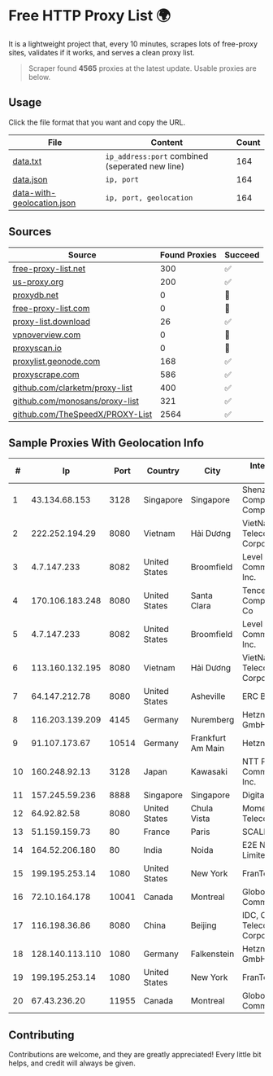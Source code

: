 
# Free HTTP Proxy List 🌍

It is a lightweight project that, every 10 minutes, scrapes lots of free-proxy sites, validates if it works, and serves a clean proxy list.


> Scraper found **4565** proxies at the latest update. Usable proxies are below.

## Usage

Click the file format that you want and copy the URL.


|File|Content|Count|
|----|-------|-----|
|[data.txt](https://raw.githubusercontent.com/themiralay/Proxy-List-World/master/data.txt)|`ip_address:port` combined (seperated new line)|164|
|[data.json](https://raw.githubusercontent.com/themiralay/Proxy-List-World/master/data.json)|`ip, port`|164|
|[data-with-geolocation.json](https://raw.githubusercontent.com/themiralay/Proxy-List-World/master/data-with-geolocation.json)|`ip, port, geolocation`|164|

## Sources

|Source|Found Proxies|Succeed|
|------|-------------|-------|
|[free-proxy-list.net](https://free-proxy-list.net)|300|✅|
|[us-proxy.org](https://www.us-proxy.org)|200|✅|
|[proxydb.net](http://proxydb.net)|0|🚫|
|[free-proxy-list.com](https://free-proxy-list.com/?page=&port=&type%5B%5D=http&type%5B%5D=https&up_time=0&search=Search)|0|🚫|
|[proxy-list.download](https://www.proxy-list.download/HTTP)|26|✅|
|[vpnoverview.com](https://vpnoverview.com/privacy/anonymous-browsing/free-proxy-servers)|0|🚫|
|[proxyscan.io](https://www.proxyscan.io)|0|🚫|
|[proxylist.geonode.com](https://proxylist.geonode.com/api/proxy-list?limit=300&page=1&sort_by=lastChecked&sort_type=desc&protocols=http,https)|168|✅|
|[proxyscrape.com](https://api.proxyscrape.com/v2/?request=displayproxies&protocol=http&timeout=10000&country=all&ssl=all&anonymity=all)|586|✅|
|[github.com/clarketm/proxy-list](https://raw.githubusercontent.com/clarketm/proxy-list/master/proxy-list-raw.txt)|400|✅|
|[github.com/monosans/proxy-list](https://raw.githubusercontent.com/monosans/proxy-list/main/proxies/http.txt)|321|✅|
|[github.com/TheSpeedX/PROXY-List](https://raw.githubusercontent.com/TheSpeedX/PROXY-List/master/http.txt)|2564|✅|


## Sample Proxies With Geolocation Info

|#|Ip|Port|Country|City|Internet Service Provider|
|-|--|----|-------|----|-------------------------|
|1|43.134.68.153|3128|Singapore|Singapore|Shenzhen Tencent Computer Systems Company Limited|
|2|222.252.194.29|8080|Vietnam|Hải Dương|VietNam Post and Telecom Corporation|
|3|4.7.147.233|8082|United States|Broomfield|Level 3 Communications, Inc.|
|4|170.106.183.248|8080|United States|Santa Clara|Tencent Cloud Computing (Beijing) Co|
|5|4.7.147.233|8082|United States|Broomfield|Level 3 Communications, Inc.|
|6|113.160.132.195|8080|Vietnam|Hải Dương|VietNam Post and Telecom Corporation|
|7|64.147.212.78|8080|United States|Asheville|ERC Broadband|
|8|116.203.139.209|4145|Germany|Nuremberg|Hetzner Online GmbH|
|9|91.107.173.67|10514|Germany|Frankfurt Am Main|Hetzner Online AG|
|10|160.248.92.13|3128|Japan|Kawasaki|NTT PC Communications, Inc.|
|11|157.245.59.236|8888|Singapore|Singapore|DigitalOcean, LLC|
|12|64.92.82.58|8080|United States|Chula Vista|Momentum Telecom, Inc.|
|13|51.159.159.73|80|France|Paris|SCALEWAY|
|14|164.52.206.180|80|India|Noida|E2E Networks Limited|
|15|199.195.253.14|1080|United States|New York|FranTech Solutions|
|16|72.10.164.178|10041|Canada|Montreal|GloboTech Communications|
|17|116.198.36.86|8080|China|Beijing|IDC, China Telecommunications Corporation|
|18|128.140.113.110|1080|Germany|Falkenstein|Hetzner Online GmbH|
|19|199.195.253.14|1080|United States|New York|FranTech Solutions|
|20|67.43.236.20|11955|Canada|Montreal|GloboTech Communications|



## Contributing

Contributions are welcome, and they are greatly appreciated! Every
little bit helps, and credit will always be given.

